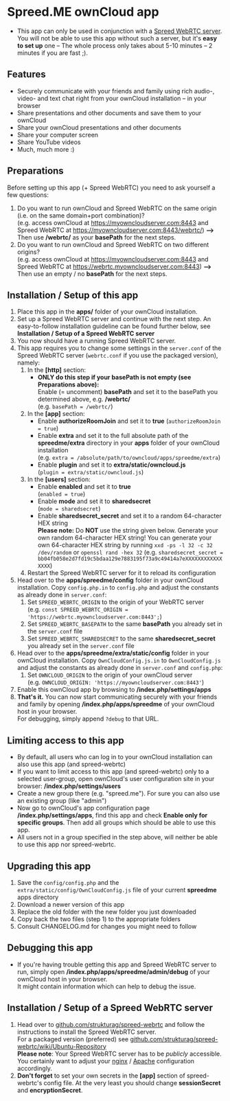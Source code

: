 # Spreed.ME ownCloud app
- This app can only be used in conjunction with a [Spreed WebRTC server](https://github.com/strukturag/spreed-webrtc).  
  You will not be able to use this app without such a server, but it's **easy to set up** one – The whole process only takes about 5-10 minutes – 2 minutes if you are fast ;).

## Features
- Securely communicate with your friends and family using rich audio-, video- and text chat right from your ownCloud installation – in your browser
- Share presentations and other documents and save them to your ownCloud
- Share your ownCloud presentations and other documents
- Share your computer screen
- Share YouTube videos
- Much, much more :)

## Preparations
Before setting up this app (+ Spreed WebRTC) you need to ask yourself a few questions:

1. Do you want to run ownCloud and Spreed WebRTC on the same origin (i.e. on the same domain+port combination)?  
   (e.g. access ownCloud at https://myowncloudserver.com:8443 and Spreed WebRTC at https://myowncloudserver.com:8443/webrtc/) **-->** Then use **/webrtc/** as your **basePath** for the next steps.
2. Do you want to run ownCloud and Spreed WebRTC on two different origins?  
   (e.g. access ownCloud at https://myowncloudserver.com:8443 and Spreed WebRTC at https://webrtc.myowncloudserver.com:8443) **-->** Then use an empty / no **basePath** for the next steps.

## Installation / Setup of this app
1. Place this app in the **apps/** folder of your ownCloud installation.
2. Set up a Spreed WebRTC server and continue with the next step.
   An easy-to-follow installation guideline can be found further below, see **Installation / Setup of a Spreed WebRTC server**
3. You now should have a running Spreed WebRTC server.
4. This app requires you to change some settings in the `server.conf` of the Spreed WebRTC server (`webrtc.conf` if you use the packaged version), namely:
   1. In the **[http]** section:
      - **ONLY do this step if your basePath is not empty (see Preparations above):**  
        Enable (= uncomment) **basePath** and set it to the basePath you determined above, e.g. **/webrtc/**  
        (e.g. `basePath = /webrtc/`)
   2. In the **[app]** section:
      - Enable **authorizeRoomJoin** and set it to **true**
        (`authorizeRoomJoin = true`)
      - Enable **extra** and set it to the full absolute path of the **spreedme/extra** directory in your **apps** folder of your ownCloud installation  
        (e.g. `extra = /absolute/path/to/owncloud/apps/spreedme/extra`)
      - Enable **plugin** and set it to **extra/static/owncloud.js**  
        (`plugin = extra/static/owncloud.js`)
   3. In the **[users]** section:
      - Enable **enabled** and set it to **true**  
        (`enabled = true`)
      - Enable **mode** and set it to **sharedsecret**  
        (`mode = sharedsecret`)
      - Enable **sharedsecret_secret** and set it to a random 64-character HEX string  
        **Please note:** Do **NOT** use the string given below. Generate your own random 64-character HEX string!
        You can generate your own 64-character HEX string by running `xxd -ps -l 32 -c 32 /dev/random` or `openssl rand -hex 32`
        (e.g. `sharedsecret_secret = bb04fb058e2d7fd19c5bdaa129e7883195f73a9c49414a7eXXXXXXXXXXXXXXXX`)  
   4. Restart the Spreed WebRTC server for it to reload its configuration
5. Head over to the **apps/spreedme/config** folder in your ownCloud installation. Copy `config.php.in` to `config.php` and adjust the constants as already done in `server.conf`:
   1. Set `SPREED_WEBRTC_ORIGIN` to the origin of your WebRTC server  
      (e.g. `const SPREED_WEBRTC_ORIGIN = 'https://webrtc.myowncloudserver.com:8443';`)
   2. Set `SPREED_WEBRTC_BASEPATH` to the same **basePath** you already set in the `server.conf` file
   3. Set `SPREED_WEBRTC_SHAREDSECRET` to the same **sharedsecret_secret** you already set in the `server.conf` file
6. Head over to the **apps/spreedme/extra/static/config** folder in your ownCloud installation. Copy `OwnCloudConfig.js.in` to `OwnCloudConfig.js` and adjust the constants as already done in `server.conf` and `config.php`:
   1. Set `OWNCLOUD_ORIGIN` to the origin of your ownCloud server  
      (e.g. `OWNCLOUD_ORIGIN: 'https://myowncloudserver.com:8443'`)
7. Enable this ownCloud app by browsing to **/index.php/settings/apps**
8. **That's it.** You can now start communicating securely with your friends and family by opening **/index.php/apps/spreedme** of your ownCloud host in your browser.  
   For debugging, simply append `?debug` to that URL.

## Limiting access to this app
- By default, all users who can log in to your ownCloud installation can also use this app (and spreed-webrtc)
- If you want to limit access to this app (and spreed-webrtc) only to a selected user-group, open ownCloud's user configuration site in your browser: **/index.php/settings/users**
- Create a new group there (e.g. "spreed.me"). For sure you can also use an existing group (like "admin")
- Now go to ownCloud's app configuration page **/index.php/settings/apps**, find this app and check **Enable only for specific groups**. Then add all groups which should be able to use this app.
- All users not in a group specified in the step above, will neither be able to use this app nor spreed-webrtc.

## Upgrading this app
1. Save the `config/config.php` and the `extra/static/config/OwnCloudConfig.js` file of your current **spreedme** apps directory
2. Download a newer version of this app
3. Replace the old folder with the new folder you just downloaded
4. Copy back the two files (step 1) to the appropriate folders
5. Consult CHANGELOG.md for changes you might need to follow

## Debugging this app
- If you're having trouble getting this app and Spreed WebRTC server to run, simply open **/index.php/apps/spreedme/admin/debug** of your ownCloud host in your browser.  
  It might contain information which can help to debug the issue.

## Installation / Setup of a Spreed WebRTC server
1. Head over to [github.com/strukturag/spreed-webrtc](https://github.com/strukturag/spreed-webrtc) and follow the instructions to install the Spreed WebRTC server.  
   For a packaged version (preferred) see [github.com/strukturag/spreed-webrtc/wiki/Ubuntu-Repository](https://github.com/strukturag/spreed-webrtc/wiki/Ubuntu-Repository)  
   **Please note**: Your Spreed WebRTC server has to be _publicly_ accessible.  
   You certainly want to adjust your [nginx](https://github.com/strukturag/spreed-webrtc/blob/master/doc/NGINX.txt) / [Apache](https://github.com/strukturag/spreed-webrtc/blob/master/doc/APACHE.txt) configuration accordingly.
2. **Don't forget** to set your own secrets in the **[app]** section of spreed-webrtc's config file. At the very least you should change **sessionSecret** and **encryptionSecret**.
